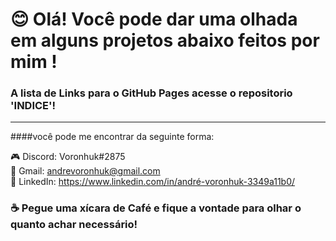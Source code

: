 # :blush: Olá! Você pode dar uma olhada em alguns projetos abaixo feitos por mim !
### A lista de Links para o GitHub Pages acesse o repositorio 'INDICE'! 
<hr>
####você pode me encontrar da seguinte forma:

:video_game: Discord: Voronhuk#2875<br>
:e-mail: Gmail: andrevoronhuk@gmail.com<br>
💼 LinkedIn: https://www.linkedin.com/in/andré-voronhuk-3349a11b0/

### :coffee: Pegue uma xícara de Café e fique a vontade para olhar o quanto achar necessário!
<!--
**andre-voronhuk/andre-voronhuk** is a ✨ _special_ ✨ repository because its `README.md` (this file) appears on your GitHub profile.

- Here are some ideas to get you started:

- 🔭 I’m currently working on ...
- 🌱 I’m currently learning ...
- 👯 I’m looking to collaborate on ...
- 🤔 I’m looking for help with ...
- 💬 Ask me about ...
- 📫 How to reach me: ...
- 😄 Pronouns: ...
- ⚡ Fun fact: ...
-->
